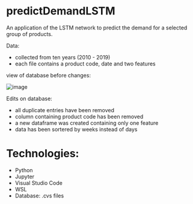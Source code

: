 # predictDemandLSTM
 An application of the LSTM network to predict the demand for a selected group of products.
 
 Data: 
 - collected from ten years (2010 - 2019)
 - each file contains a product code, date and two features
 
 view of database before changes:
 
 ![image](https://user-images.githubusercontent.com/62389300/206704821-99fdacf1-5545-417f-ba9f-899be29a6977.png)
 

Edits on database:
- all duplicate entries have been removed
- column containing product code has been removed
- a new dataframe was created containing only one feature
- data has been sortered by weeks instead of days
 

# Technologies:
- Python
- Jupyter
- Visual Studio Code
- WSL
- Database: .cvs files
